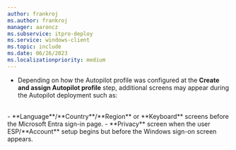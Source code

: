 ```yaml
---
author: frankroj
ms.author: frankroj
manager: aaroncz
ms.subservice: itpro-deploy
ms.service: windows-client
ms.topic: include
ms.date: 06/26/2023
ms.localizationpriority: medium
---
```


<!-- This file is shared by the following articles:

pre-provisioning\hybrid-azure-ad-join-user-flow.md
user-driven\hybrid-azure-ad-join-deploy-device.md

Headings are driven by article context. -->

- Depending on how the Autopilot profile was configured at the **Create and assign Autopilot profile** step, additional screens may appear during the Autopilot deployment such as:<br>
<br>
  - **Language**/**Country**/**Region** or **Keyboard** screens before the Microsoft Entra sign-in page.
  - **Privacy** screen when the user ESP/**Account** setup begins but before the Windows sign-on screen appears.
